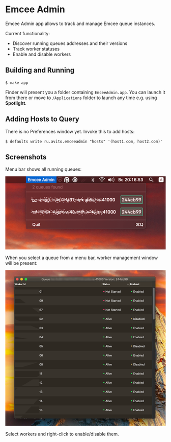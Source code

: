# Emcee Admin

Emcee Admin app allows to track and manage Emcee queue instances.

Current functionality:

- Discover running queues addresses and their versions
- Track worker statuses
- Enable and disable workers

## Building and Running

```shell
$ make app
```

Finder will present you a folder containing `EmceeAdmin.app`. You can launch it from there or move to `/Applications` folder to launch any time e.g. using **Spotlight**.

## Adding Hosts to Query

There is no Preferences window yet. Invoke this to add hosts:

```shell
$ defaults write ru.avito.emceeadmin "hosts" '(host1.com, host2.com)'
```

## Screenshots

Menu bar shows all running queues:

![Screenshot of Menu Bar](Images/menubar.png)

When you select a queue from a menu bar, worker management window will be present:

![Queue Information Window](Images/queue_info_window.png)

Select workers and right-click to enable/disable them. 
